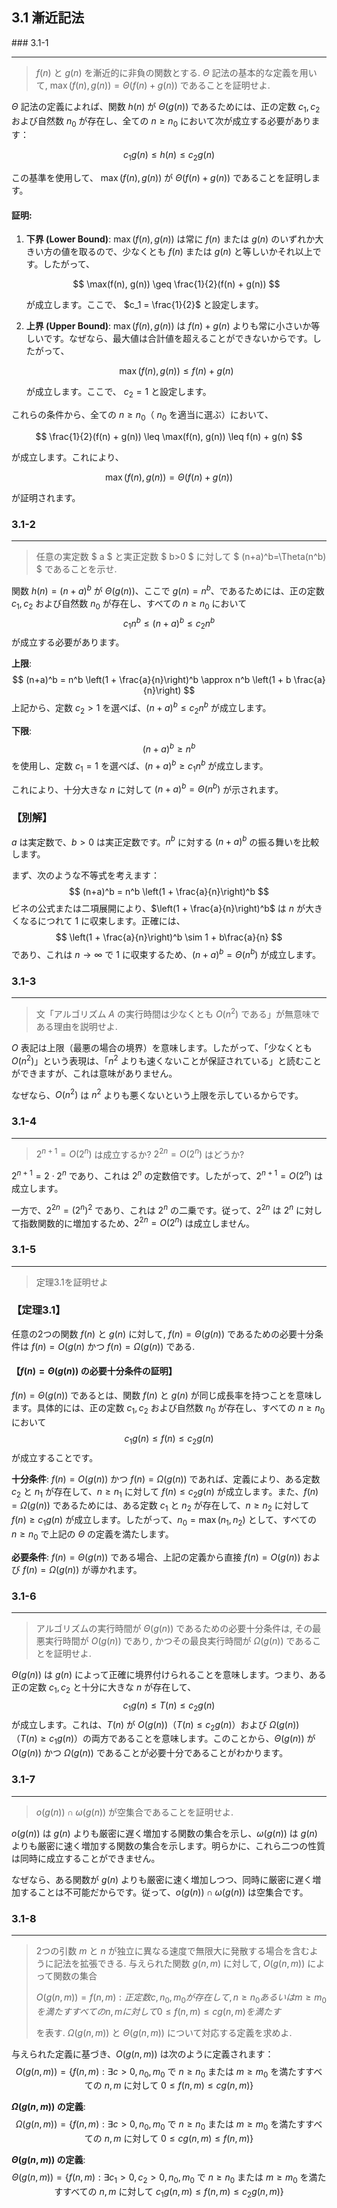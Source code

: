 ## 3.1 漸近記法

### 3.1-1
***
> $f(n)$ と $g(n)$ を漸近的に非負の関数とする. $\Theta$ 記法の基本的な定義を用いて, $\max(f(n), g(n)) = \Theta (f(n) + g(n))$ であることを証明せよ.

$\Theta$ 記法の定義によれば、関数 $h(n)$ が $\Theta(g(n))$ であるためには、正の定数 $c_1, c_2$ および自然数 $n_0$ が存在し、全ての $n \geq n_0$ において次が成立する必要があります：

$$
c_1 g(n) \leq h(n) \leq c_2 g(n)
$$

この基準を使用して、 $\max(f(n), g(n))$ が $\Theta(f(n) + g(n))$ であることを証明します。

#### 証明:

1. **下界 (Lower Bound)**:
   $\max(f(n), g(n))$ は常に $f(n)$ または $g(n)$ のいずれか大きい方の値を取るので、少なくとも $f(n)$ または $g(n)$ と等しいかそれ以上です。したがって、
   
   $$
   \max(f(n), g(n)) \geq \frac{1}{2}(f(n) + g(n))
   $$
   
   が成立します。ここで、 $c_1 = \frac{1}{2}$ と設定します。

3. **上界 (Upper Bound)**:
   $\max(f(n), g(n))$ は $f(n) + g(n)$ よりも常に小さいか等しいです。なぜなら、最大値は合計値を超えることができないからです。したがって、
   
   $$
   \max(f(n), g(n)) \leq f(n) + g(n)
   $$
   
   が成立します。ここで、 $c_2 = 1$ と設定します。

これらの条件から、全ての $n \geq n_0$（ $n_0$ を適当に選ぶ）において、

$$
\frac{1}{2}(f(n) + g(n)) \leq \max(f(n), g(n)) \leq f(n) + g(n)
$$

が成立します。これにより、

$$
\max(f(n), g(n)) = \Theta(f(n) + g(n))
$$

が証明されます。

### 3.1-2
***
> 任意の実定数 $ a $ と実正定数 $ b>0 $ に対して $ (n+a)^b=\Theta(n^b) $ であることを示せ. 

関数 $h(n) = (n+a)^b$ が $\Theta(g(n))$、ここで $g(n) = n^b$、であるためには、正の定数 $c_1, c_2$ および自然数 $n_0$ が存在し、すべての $n \geq n_0$ において
$$
c_1 n^b \leq (n+a)^b \leq c_2 n^b
$$
が成立する必要があります。

**上限**: 
$$
(n+a)^b = n^b \left(1 + \frac{a}{n}\right)^b \approx n^b \left(1 + b \frac{a}{n}\right)
$$
上記から、定数 $c_2 > 1$ を選べば、$(n+a)^b \leq c_2 n^b$ が成立します。

**下限**: 
$$
(n+a)^b \geq n^b
$$
を使用し、定数 $c_1 = 1$ を選べば、$(n+a)^b \geq c_1 n^b$ が成立します。

これにより、十分大きな $n$ に対して $(n+a)^b = \Theta(n^b)$ が示されます。

### **【別解】**


$a$ は実定数で、$b > 0$ は実正定数です。$n^b$ に対する $(n+a)^b$ の振る舞いを比較します。

まず、次のような不等式を考えます：
$$
(n+a)^b = n^b \left(1 + \frac{a}{n}\right)^b
$$
ビネの公式または二項展開により、$\left(1 + \frac{a}{n}\right)^b$ は $n$ が大きくなるにつれて 1 に収束します。正確には、
$$
\left(1 + \frac{a}{n}\right)^b \sim 1 + b\frac{a}{n}
$$
であり、これは $n \to \infty$ で $1$ に収束するため、$(n+a)^b = \Theta(n^b)$ が成立します。

### 3.1-3
***
> 文「アルゴリズム $A$ の実行時間は少なくとも $O(n^2)$ である」が無意味である理由を説明せよ. 

$O$ 表記は上限（最悪の場合の境界）を意味します。したがって、「少なくとも $O(n^2)$」という表現は、「$n^2$ よりも速くないことが保証されている」と読むことができますが、これは意味がありません。

なぜなら、$O(n^2)$ は $n^2$ よりも悪くないという上限を示しているからです。

### 3.1-4
***
> $2^{n+1}=O(2^n)$ は成立するか? $2^{2n}=O(2^n)$ はどうか?

$2^{n+1} = 2 \cdot 2^n$ であり、これは $2^n$ の定数倍です。したがって、$2^{n+1} = O(2^n)$ は成立します。

一方で、$2^{2n} = (2^n)^2$ であり、これは $2^n$ の二乗です。従って、$2^{2n}$ は $2^n$ に対して指数関数的に増加するため、$2^{2n} = O(2^n)$ は成立しません。

### 3.1-5
***
> 定理3.1を証明せよ

### 【定理3.1】
任意の2つの関数 $f(n)$ と $g(n)$ に対して, $f(n)=\Theta(g(n))$ であるための必要十分条件は $f(n)=O(g(n)$ かつ $f(n)= \Omega(g(n))$ である. 

####  【$f(n)=\Theta(g(n))$ の必要十分条件の証明】

$f(n)=\Theta(g(n))$ であるとは、関数 $f(n)$ と $g(n)$ が同じ成長率を持つことを意味します。具体的には、正の定数 $c_1, c_2$ および自然数 $n_0$ が存在し、すべての $n \geq n_0$ において
$$
c_1 g(n) \leq f(n) \leq c_2 g(n)
$$
が成立することです。

**十分条件**: $f(n)=O(g(n))$ かつ $f(n)=\Omega(g(n))$ であれば、定義により、ある定数 $c_2$ と $n_1$ が存在して、$n \geq n_1$ に対して $f(n) \leq c_2 g(n)$ が成立します。また、$f(n)=\Omega(g(n))$ であるためには、ある定数 $c_1$ と $n_2$ が存在して、$n \geq n_2$ に対して $f(n) \geq c_1 g(n)$ が成立します。したがって、$n_0 = \max(n_1, n_2)$ として、すべての $n \geq n_0$ で上記の $\Theta$ の定義を満たします。

**必要条件**: $f(n)=\Theta(g(n))$ である場合、上記の定義から直接 $f(n)=O(g(n))$ および $f(n)=\Omega(g(n))$ が導かれます。

### 3.1-6
****
> アルゴリズムの実行時間が $\Theta(g(n))$ であるための必要十分条件は, その最悪実行時間が $O(g(n))$ であり, かつその最良実行時間が $\Omega(g(n))$ であることを証明せよ. 

$\Theta(g(n))$ は $g(n)$ によって正確に境界付けられることを意味します。つまり、ある正の定数 $c_1, c_2$ と十分に大きな $n$ が存在して、
$$
c_1 g(n) \leq T(n) \leq c_2 g(n)
$$
が成立します。これは、$T(n)$ が $O(g(n))$（$T(n) \leq c_2 g(n)$）および $\Omega(g(n))$（$T(n) \geq c_1 g(n)$）の両方であることを意味します。このことから、$\Theta(g(n))$ が $O(g(n))$ かつ $\Omega(g(n))$ であることが必要十分であることがわかります。

### 3.1-7
***
> $o(g(n)) \cap \omega(g(n))$ が空集合であることを証明せよ.

$o(g(n))$ は $g(n)$ よりも厳密に遅く増加する関数の集合を示し、$\omega(g(n))$ は $g(n)$ よりも厳密に速く増加する関数の集合を示します。明らかに、これら二つの性質は同時に成立することができません。

なぜなら、ある関数が $g(n)$ よりも厳密に速く増加しつつ、同時に厳密に遅く増加することは不可能だからです。従って、$o(g(n)) \cap \omega(g(n))$ は空集合です。

### 3.1-8
***
> 2つの引数 $m$ と $n$ が独立に異なる速度で無限大に発散する場合を含むように記法を拡張できる. 与えられた関数 $g(n,m)$ に対して, $O(g(n,m))$ によって関数の集合
>
> $O(g(n,m))= {f(n,m) : 正定数 c, n_0, m_0 が存在して, n \ge n_0 あるいは m \ge m_0 を満たすすべての n, m に対して 0 \le f(n,m) \le c g(n,m) を満たす}$
> 
> を表す. $\Omega(g(n,m))$ と $\Theta(g(n,m))$ について対応する定義を求めよ.

与えられた定義に基づき、$O(g(n,m))$ は次のように定義されます：
$$
O(g(n,m))= \{f(n,m) : \exists c > 0, n_0, m_0 \text{ で } n \ge n_0 \text{ または } m \ge m_0 \text{ を満たすすべての } n, m \text{ に対して } 0 \le f(n,m) \le c g(n,m)\}
$$

**$\Omega(g(n,m))$ の定義**:
$$
\Omega(g(n,m))= \{f(n,m) : \exists c > 0, n_0, m_0 \text{ で } n \ge n_0 \text{ または } m \ge m_0 \text{ を満たすすべての } n, m \text{ に対して } 0 \le c g(n,m) \le f(n,m)\}
$$

**$\Theta(g(n,m))$ の定義**:
$$
\Theta(g(n,m))= \{f(n,m) : \exists c_1 > 0, c_2 > 0, n_0, m_0 \text{ で } n \ge n_0 \text{ または } m \ge m_0 \text{ を満たすすべての } n, m \text{ に対して } c_1 g(n,m) \le f(n,m) \le c_2 g(n,m)\}
$$
